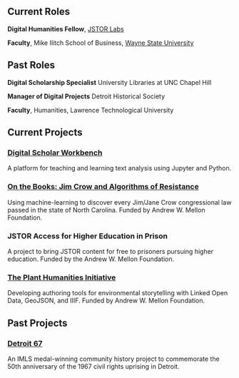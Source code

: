 ## Current Roles
**Digital Humanities Fellow**, [JSTOR Labs](https://labs.jstor.org/)

**Faculty**, Mike Ilitch School of Business, [Wayne State University](https://ilitchbusiness.wayne.edu/)

## Past Roles
**Digital Scholarship Specialist** University Libraries at UNC Chapel Hill

**Manager of Digital Projects** Detroit Historical Society

**Faculty**, Humanities, Lawrence Technological University

## Current Projects

### [Digital Scholar Workbench](http://tdm-pilot.org)
A platform for teaching and learning text analysis using Jupyter and Python. 

### [On the Books: Jim Crow and Algorithms of Resistance](https://unc-libraries-data.github.io/OnTheBooks/)
Using machine-learning to discover every Jim/Jane Crow congressional law passed in the state of North Carolina. Funded by Andrew W. Mellon Foundation.

### JSTOR Access for Higher Education in Prison
A project to bring JSTOR content for free to prisoners pursuing higher education. Funded by the Andrew W. Mellon Foundation.

### [The Plant Humanities Initiative](https://plant-humanities.app/)
Developing authoring tools for environmental storytelling with Linked Open Data, GeoJSON, and IIIF. Funded by Andrew W. Mellon Foundation.

## Past Projects

### [Detroit 67](https://detroit1967.org/)
An IMLS medal-winning community history project to commemorate the 50th anniversary of the 1967 civil rights uprising in Detroit.






